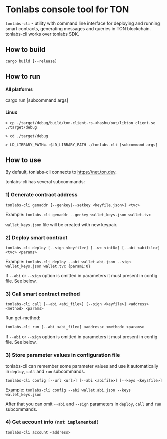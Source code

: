 # Tonlabs console tool for TON

`tonlabs-cli` - utility with command line interface for deploying and running smart contracts, generating messages and queries in TON blockchain.
tonlabs-cli works over tonlabs SDK.

## How to build

    cargo build [--release]

## How to run

#### All platforms
cargo run [subcommand args]

#### Linux
`> cp ./target/debug/build/ton-client-rs-<hash>/out/libton_client.so ./target/debug`

`> cd ./target/debug`

`> LD_LIBRARY_PATH=.:$LD_LIBRARY_PATH ./tonlabs-cli [subcommand args]`

## How to use

By default, tonlabs-cli connects to https://net.ton.dev.

tonlabs-cli has several subcommands:

### 1) Generate contract address

    tonlabs-cli genaddr [--genkey|--setkey <keyfile.json>] <tvc>

Example: `tonlabs-cli genaddr --genkey wallet_keys.json wallet.tvc`

`wallet_keys.json` file will be created with new keypair.

### 2) Deploy smart contract

    tonlabs-cli deploy [--sign <keyfile>] [--wc <int8>] [--abi <abifile>] <tvc> <params> 

Example: `tonlabs-cli deploy --abi wallet.abi.json --sign wallet_keys.json wallet.tvc {param1:0}`

If `--abi` or `--sign` option is omitted in parameters it must present in config file. See below.

### 3) Call smart contract method

    tonlabs-cli call [--abi <abi_file>] [--sign <keyfile>] <address> <method> <params>

Run get-method:

    tonlabs-cli run [--abi <abi_file>] <address> <method> <params>

If `--abi` or `--sign` option is omitted in parameters it must present in config file. See below.

### 3) Store parameter values in configuration file

tonlabs-cli can remember some parameter values and use it automatically in `deploy`, `call` and `run` subcommands.

    tonlabs-cli config [--url <url>] [--abi <abifile>] [--keys <keysfile>]

Example: `tonlabs-cli config --abi wallet.abi.json --keys wallet_keys.json`

After that you can omit `--abi` and `--sign` parameters in `deploy`, `call` and `run` subcommands. 

### 4) Get account info `(not implemented)`

    tonlabs-cli account <address>